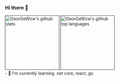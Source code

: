 ### Hi there 👋
<a href="">
  <img height="180em" src="https://github-readme-stats.vercel.app/api?username=GeorGeWzw&count_private=true&show_icons=true&theme=radical" alt="GeorGeWzw's github stats" />
</a>
<a href="">  
  <img height="180em" src="https://github-readme-stats.vercel.app/api/top-langs/?username=GeorGeWzw&count_private=true&theme=radical&layout=compact" alt="GeorGeWzw's github top languages" />
</a>
<br/>
- 🌱 I’m currently learning .net core, react, go
<!--
**joesdu/joesdu** is a ✨ _special_ ✨ repository because its `README.md` (this file) appears on your GitHub profile.

Here are some ideas to get you started:

- 🔭 I’m currently working on ...
- 👯 I’m looking to collaborate on ...
- 🤔 I’m looking for help with ...
- 💬 Ask me about ...
- 📫 How to reach me: ...
- 😄 Pronouns: ...
- ⚡ Fun fact: ...
-->
<!--
**GeorGeWzw/GeorGeWzw** is a ✨ _special_ ✨ repository because its `README.md` (this file) appears on your GitHub profile.

Here are some ideas to get you started:

- 🔭 I’m currently working on ...
- 🌱 I’m currently learning ...
- 👯 I’m looking to collaborate on ...
- 🤔 I’m looking for help with ...
- 💬 Ask me about ...
- 📫 How to reach me: ...
- 😄 Pronouns: ...
- ⚡ Fun fact: ...
-->
